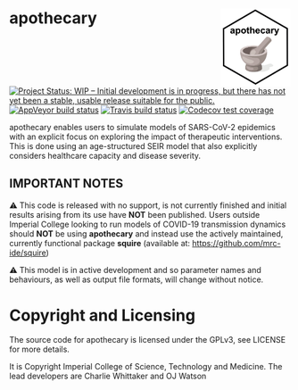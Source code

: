 
<!-- README.md is generated from README.Rmd. Please edit that file -->

# apothecary <img src='man/figures/apothecary_logo.png' align="right" height="138.5" />

<!-- badges: start -->

[![Project Status: WIP – Initial development is in progress, but there
has not yet been a stable, usable release suitable for the
public.](https://www.repostatus.org/badges/latest/wip.svg)](https://www.repostatus.org/#wip)
[![AppVeyor build
status](https://ci.appveyor.com/api/projects/status/github/mrc-ide/squire?branch=master&svg=true)](https://ci.appveyor.com/project/cwhittaker1000/apothecary)
[![Travis build
status](https://travis-ci.org/mrc-ide/apothecary.svg?branch=master)](https://travis-ci.org/mrc-ide/apothecary)
[![Codecov test
coverage](https://codecov.io/gh/mrc-ide/apothecary/branch/master/graph/badge.svg)](https://codecov.io/gh/mrc-ide/apothecary?branch=master)
<!-- badges: end -->

apothecary enables users to simulate models of SARS-CoV-2 epidemics with
an explicit focus on exploring the impact of therapeutic interventions.
This is done using an age-structured SEIR model that also explicitly
considers healthcare capacity and disease severity.

## IMPORTANT NOTES

:warning: This code is released with no support, is not currently
finished and initial results arising from its use have **NOT** been
published. Users outside Imperial College looking to run models of
COVID-19 transmission dynamics should **NOT** be using **apothecary**
and instead use the actively maintained, currently functional package
**squire** (available at: <https://github.com/mrc-ide/squire>)

:warning: This model is in active development and so parameter names and
behaviours, as well as output file formats, will change without notice.

# Copyright and Licensing

The source code for apothecary is licensed under the GPLv3, see LICENSE
for more details.

It is Copyright Imperial College of Science, Technology and Medicine.
The lead developers are Charlie Whittaker and OJ Watson
